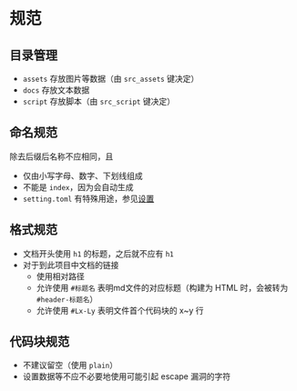 # 规范
## 目录管理
* `assets` 存放图片等数据（由 `src_assets` 键决定）
* `docs` 存放文本数据
* `script` 存放脚本（由 `src_script` 键决定）

## 命名规范
除去后缀后名称不应相同，且
- 仅由小写字母、数字、下划线组成
- 不能是 `index`，因为会自动生成
- `setting.toml` 有特殊用途，参见[设置](settings.md)

## 格式规范
* 文档开头使用 `h1` 的标题，之后就不应有 `h1`
* 对于到此项目中文档的链接
	* 使用相对路径
	* 允许使用 `#标题名` 表明md文件的对应标题（构建为 HTML 时，会被转为 `#header-标题名`）
	* 允许使用 `#Lx-Ly` 表明文件首个代码块的 x~y 行

## 代码块规范
* 不建议留空（使用 `plain`）
* 设置数据等不应不必要地使用可能引起 escape 漏洞的字符
